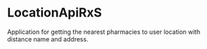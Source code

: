# LocationApiRxS
Application for getting the nearest pharmacies to user location with distance name and address.
